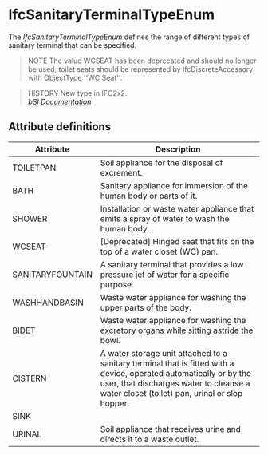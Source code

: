 IfcSanitaryTerminalTypeEnum
===========================
The _IfcSanitaryTerminalTypeEnum_ defines the range of different types of
sanitary terminal that can be specified.  
  
> NOTE  The value WCSEAT has been deprecated and should no longer be used;
> toilet seats should be represented by IfcDiscreteAccessory with ObjectType
> ''WC Seat''.  
  
> HISTORY  New type in IFC2x2.  
[ _bSI
Documentation_](https://standards.buildingsmart.org/IFC/DEV/IFC4_2/FINAL/HTML/schema/ifcplumbingfireprotectiondomain/lexical/ifcsanitaryterminaltypeenum.htm)


Attribute definitions
---------------------
| Attribute        | Description                                                                                                                                                                                                    |
|------------------|----------------------------------------------------------------------------------------------------------------------------------------------------------------------------------------------------------------|
| TOILETPAN        | Soil appliance for the disposal of excrement.                                                                                                                                                                  |
| BATH             | Sanitary appliance for immersion of the human body or parts of it.                                                                                                                                             |
| SHOWER           | Installation or waste water appliance that emits a spray of water to wash the human body.                                                                                                                      |
| WCSEAT           | [Deprecated] Hinged seat that fits on the top of a water closet (WC) pan.                                                                                                                                      |
| SANITARYFOUNTAIN | A sanitary terminal that provides a low pressure jet of water for a specific purpose.                                                                                                                          |
| WASHHANDBASIN    | Waste water appliance for washing the upper parts of the body.                                                                                                                                                 |
| BIDET            | Waste water appliance for washing the excretory organs while sitting astride the bowl.                                                                                                                         |
| CISTERN          | A water storage unit attached to a sanitary terminal that is fitted with a device, operated automatically or by the user, that discharges water to cleanse a water closet (toilet) pan, urinal or slop hopper. |
| SINK             |                                                                                                                                                                                                                |
| URINAL           | Soil appliance that receives urine and directs it to a waste outlet.                                                                                                                                           |

